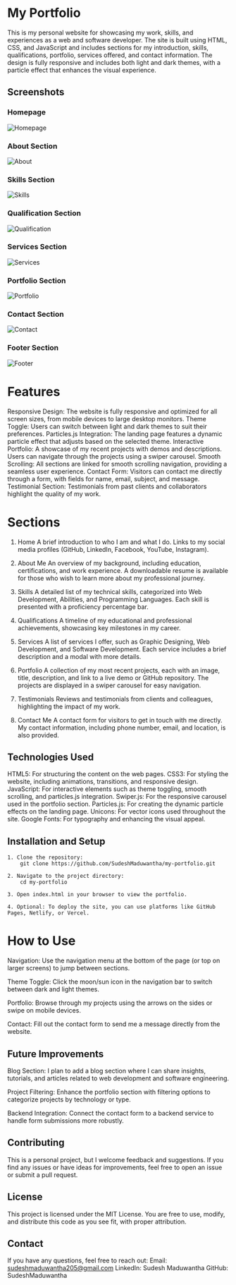 # My Portfolio
This is my personal website for showcasing my work, skills, and experiences as a web and software developer. The site is built using HTML, CSS, and JavaScript and includes sections for my introduction, skills, qualifications, portfolio, services offered, and contact information. The design is fully responsive and includes both light and dark themes, with a particle effect that enhances the visual experience.

## Screenshots

### Homepage
![Homepage](./packages/assests/Home.png)

### About Section
![About](./packages/assests/About.png)

### Skills Section
![Skills](./packages/assests/Skills.png)

### Qualification Section
![Qualification](./packages/assests/Qualifications.png)

### Services Section
![Services](./packages/assests/Services.png)

### Portfolio Section
![Portfolio](./packages/assests/Portfolio.png)

### Contact Section
![Contact](./packages/assests/Contact.png)

### Footer Section
![Footer](./packages/assests/Footer.png)

# Features
Responsive Design: The website is fully responsive and optimized for all screen sizes, from mobile devices to large desktop monitors.
Theme Toggle: Users can switch between light and dark themes to suit their preferences.
Particles.js Integration: The landing page features a dynamic particle effect that adjusts based on the selected theme.
Interactive Portfolio: A showcase of my recent projects with demos and descriptions. Users can navigate through the projects using a swiper carousel.
Smooth Scrolling: All sections are linked for smooth scrolling navigation, providing a seamless user experience.
Contact Form: Visitors can contact me directly through a form, with fields for name, email, subject, and message.
Testimonial Section: Testimonials from past clients and collaborators highlight the quality of my work.

# Sections

1. Home
A brief introduction to who I am and what I do.
Links to my social media profiles (GitHub, LinkedIn, Facebook, YouTube, Instagram).

2. About Me
An overview of my background, including education, certifications, and work experience.
A downloadable resume is available for those who wish to learn more about my professional journey.

3. Skills
A detailed list of my technical skills, categorized into Web Development, Abilities, and Programming Languages.
Each skill is presented with a proficiency percentage bar.

4. Qualifications
A timeline of my educational and professional achievements, showcasing key milestones in my career.

5. Services
A list of services I offer, such as Graphic Designing, Web Development, and Software Development.
Each service includes a brief description and a modal with more details.

6. Portfolio
A collection of my most recent projects, each with an image, title, description, and link to a live demo or GitHub repository.
The projects are displayed in a swiper carousel for easy navigation.

7. Testimonials
Reviews and testimonials from clients and colleagues, highlighting the impact of my work.

8. Contact Me
A contact form for visitors to get in touch with me directly.
My contact information, including phone number, email, and location, is also provided.

## Technologies Used
HTML5: For structuring the content on the web pages.
CSS3: For styling the website, including animations, transitions, and responsive design.
JavaScript: For interactive elements such as theme toggling, smooth scrolling, and particles.js integration.
Swiper.js: For the responsive carousel used in the portfolio section.
Particles.js: For creating the dynamic particle effects on the landing page.
Unicons: For vector icons used throughout the site.
Google Fonts: For typography and enhancing the visual appeal.

## Installation and Setup
    1. Clone the repository:
        git clone https://github.com/SudeshMaduwantha/my-portfolio.git

    2. Navigate to the project directory:
        cd my-portfolio

    3. Open index.html in your browser to view the portfolio.

    4. Optional: To deploy the site, you can use platforms like GitHub Pages, Netlify, or Vercel.

# How to Use
Navigation: Use the navigation menu at the bottom of the page (or top on larger screens) to jump between sections.

Theme Toggle: Click the moon/sun icon in the navigation bar to switch between dark and light themes.

Portfolio: Browse through my projects using the arrows on the sides or swipe on mobile devices.

Contact: Fill out the contact form to send me a message directly from the website.

## Future Improvements
Blog Section: I plan to add a blog section where I can share insights, tutorials, and articles related to web development and software engineering.

Project Filtering: Enhance the portfolio section with filtering options to categorize projects by technology or type.

Backend Integration: Connect the contact form to a backend service to handle form submissions more robustly.

## Contributing
This is a personal project, but I welcome feedback and suggestions. If you find any issues or have ideas for improvements, feel free to open an issue or submit a pull request.

## License
This project is licensed under the MIT License. You are free to use, modify, and distribute this code as you see fit, with proper attribution.

## Contact
If you have any questions, feel free to reach out:
    Email: sudeshmaduwantha205@gmail.com
    LinkedIn: Sudesh Maduwantha
    GitHub: SudeshMaduwantha